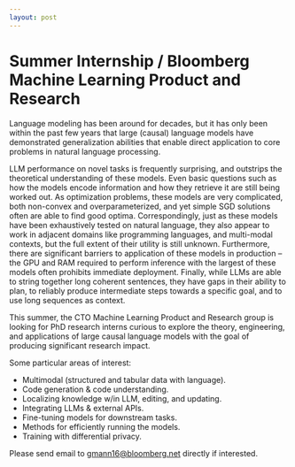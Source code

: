 ```yaml
---
layout: post
---
```

# Summer Internship / Bloomberg Machine Learning Product and Research
Language modeling has been around for decades, but it has only been within the past few years that large (causal) language models have demonstrated generalization abilities that enable direct application to core problems in natural language processing.

LLM performance on novel tasks is frequently surprising, and outstrips the theoretical understanding of these models. Even basic questions such as how the models encode information and how they retrieve it are still being worked out. As optimization problems, these models are very complicated, both non-convex and overparameterized, and yet simple SGD solutions often are able to find good optima. Correspondingly, just as these models have been exhaustively tested on natural language, they also appear to work in adjacent domains like programming languages, and multi-modal contexts, but the full extent of their utility is still unknown. Furthermore, there are significant barriers to application of these models in production – the GPU and RAM required to perform inference with the largest of these models often prohibits immediate deployment. Finally, while LLMs are able to string together long coherent sentences, they have gaps in their ability to plan, to reliably produce intermediate steps towards a specific goal, and to use long sequences as context.

This summer, the CTO Machine Learning Product and Research group is looking for PhD research interns curious to explore the theory, engineering, and applications of large causal language models with the goal of producing significant research impact. 

Some particular areas of interest:
- Multimodal (structured and tabular data with language).
- Code generation & code understanding.
- Localizing knowledge w/in LLM, editing, and updating.
- Integrating LLMs & external APIs.
- Fine-tuning models for downstream tasks.
- Methods for efficiently running the models.
- Training with differential privacy.

Please send email to gmann16@bloomberg.net directly if interested.